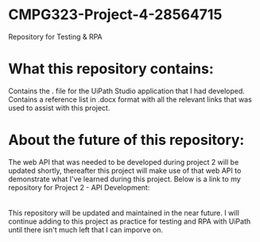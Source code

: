 # CMPG323-Project-4-28564715
Repository for Testing &amp; RPA

# What this repository contains:
Contains the . file for the UiPath Studio application that I had developed.
<br />Contains a reference list in .docx format with all the relevant links that was used to assist with this project.

# About the future of this repository:
The web API that was needed to be developed during project 2 will be updated shortly, thereafter this project will make use of that web API to demonstrate what I've learned during this project. Below is a link to my repository for Project 2 - API Development:
<br />
<br />
<br />This repository will be updated and maintained in the near future. I will continue adding to this project as practice for testing and RPA with UiPath until there isn't much left that I can imporve on. 

